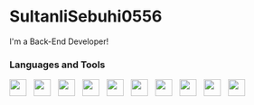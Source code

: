 # SultanliSebuhi0556
I'm a Back-End Developer!
### Languages and Tools
<img align="left" alt="" width="30px" style="padding-right: 10px;" src="https://cdn.jsdelivr.net/gh/devicons/devicon@latest/icons/csharp/csharp-original.svg">
<img align="left" alt="" width="30px" style="padding-right: 10px;" src="https://cdn.jsdelivr.net/gh/devicons/devicon@latest/icons/dotnetcore/dotnetcore-original.svg">
<img align="left" alt="" width="30px" style="padding-right: 10px;" src="https://cdn.jsdelivr.net/gh/devicons/devicon@latest/icons/python/python-original.svg">
<img align="left" alt="" width="30px" style="padding-right: 10px;" src="https://cdn.jsdelivr.net/gh/devicons/devicon@latest/icons/docker/docker-original.svg">
<img align="left" alt="" width="30px" style="padding-right: 10px;" src="https://cdn.jsdelivr.net/gh/devicons/devicon@latest/icons/postgresql/postgresql-original.svg">
<img align="left" alt="" width="30px" style="padding-right: 10px;" src="https://cdn.jsdelivr.net/gh/devicons/devicon@latest/icons/microsoftsqlserver/microsoftsqlserver-original.svg">
<img align="left" alt="" width="30px" style="padding-right: 10px;" src="https://cdn.jsdelivr.net/gh/devicons/devicon@latest/icons/azure/azure-original.svg">
<img align="left" alt="" width="30px" style="padding-right: 10px;" src="https://cdn.jsdelivr.net/gh/devicons/devicon@latest/icons/unity/unity-original.svg">
<img align="left" alt="" width="30px" style="padding-right: 10px;" src="https://cdn.jsdelivr.net/gh/devicons/devicon@latest/icons/css3/css3-original.svg">
<img align="left" alt="" width="30px" style="padding-right: 10px;" src="https://cdn.jsdelivr.net/gh/devicons/devicon@latest/icons/html5/html5-original.svg">
